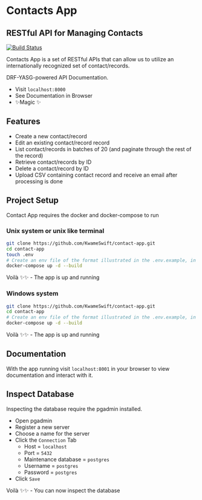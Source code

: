 # Contacts App

## RESTful API for Managing Contacts


[![Build Status](https://travis-ci.org/joemccann/dillinger.svg?branch=master)](https://linkedin.com/in/fuakye-akyempim-charles)

Contacts App is a set of RESTful APIs that can allow us to utilize an internationally recognized set of contact/records.

DRF-YASG-powered API Documentation.

- Visit `localhost:8000`
- See Documentation in Browser
- ✨Magic ✨

## Features

- Create a new contact/record
- Edit an existing contact/record record
- List contact/records in batches of 20 (and paginate through the rest of the record)
- Retrieve contact/records by ID
- Delete a contact/record by ID
- Upload CSV containing contact record and receive an email after processing is done

## Project Setup

Contact App requires the docker and docker-compose to run

### Unix system or unix like terminal

```sh
git clone https://github.com/KwameSwift/contact-app.git
cd contact-app
touch .env
# Create an env file of the format illustrated in the .env.example, in the root folder
docker-compose up -d --build
```

Voilà ✨✨ - The app is up and running

### Windows system

```sh
git clone https://github.com/KwameSwift/contact-app.git
cd contact-app
# Create an env file of the format illustrated in the .env.example, in the root folder
docker-compose up -d --build
```
Voilà ✨✨ - The app is up and running

## Documentation

With the app running visit `localhost:8001` in your browser to view documentation and interact with it.

## Inspect Database

Inspecting the database require the pgadmin installed.

- Open pgadmin
- Register a new server
- Choose a name for the server
- Click the `Connection` Tab
  - Host = `localhost`
  - Port = `5432`
  - Maintenance database = `postgres`
  - Username = `postgres`
  - Password = `postgres`
- Click `Save`

Voilà ✨✨ - You can now inspect the database